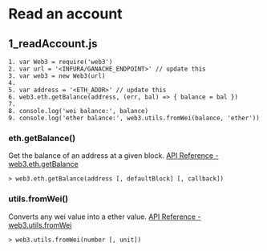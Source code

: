 # Read an account
## 1_readAccount.js
```
1. var Web3 = require('web3')
2. var url = '<INFURA/GANACHE_ENDPOINT>' // update this
3. var web3 = new Web3(url)
4. 
5. var address = '<ETH_ADDR>' // update this
6. web3.eth.getBalance(address, (err, bal) => { balance = bal })
7.
8. console.log('wei balance:', balance)
9. console.log('ether balance:', web3.utils.fromWei(balance, 'ether'))
```

### eth.getBalance()
Get the balance of an address at a given block.
[API Reference - web3.eth.getBalance](https://web3js.readthedocs.io/en/v1.3.0/web3-eth.html?highlight=getbalance#getbalance)
```
> web3.eth.getBalance(address [, defaultBlock] [, callback])
```

### utils.fromWei()
Converts any wei value into a ether value.
[API Reference - web3.utils.fromWei](https://web3js.readthedocs.io/en/v1.3.0/web3-utils.html?highlight=fromwei#fromwei)
```
> web3.utils.fromWei(number [, unit])
```